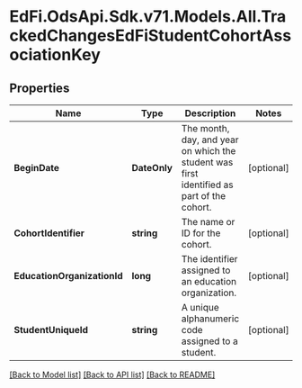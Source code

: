 # EdFi.OdsApi.Sdk.v71.Models.All.TrackedChangesEdFiStudentCohortAssociationKey

## Properties

Name | Type | Description | Notes
------------ | ------------- | ------------- | -------------
**BeginDate** | **DateOnly** | The month, day, and year on which the student was first identified as part of the cohort. | [optional] 
**CohortIdentifier** | **string** | The name or ID for the cohort. | [optional] 
**EducationOrganizationId** | **long** | The identifier assigned to an education organization. | [optional] 
**StudentUniqueId** | **string** | A unique alphanumeric code assigned to a student. | [optional] 

[[Back to Model list]](../README.md#documentation-for-models) [[Back to API list]](../README.md#documentation-for-api-endpoints) [[Back to README]](../README.md)

